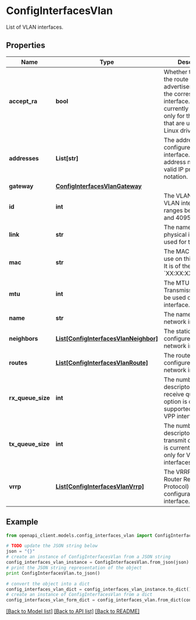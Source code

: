 # ConfigInterfacesVlan

List of VLAN interfaces.

## Properties

Name | Type | Description | Notes
------------ | ------------- | ------------- | -------------
**accept_ra** | **bool** | Whether to accept the route advertisements for the corresponding interface. (This is currently supported only for the interfaces that are using the Linux driver.) | [optional] [default to False]
**addresses** | **List[str]** | The addresses configured on this interface. Each address must be a valid IP prefix in CIDR notation. | [optional] 
**gateway** | [**ConfigInterfacesVlanGateway**](ConfigInterfacesVlanGateway.md) |  | [optional] 
**id** | **int** | The VLAN ID of the VLAN interface. It ranges between 0 and 4095. | 
**link** | **str** | The name of the physical interface used for this VLAN. | 
**mac** | **str** | The MAC address to use on this interface. It is of the form &#x60;XX:XX:XX:XX:XX:XX&#x60;. | [optional] 
**mtu** | **int** | The MTU (Maximum Transmission Unit) to be used on this interface. | [optional] [default to 1500]
**name** | **str** | The name of the network interface. | 
**neighbors** | [**List[ConfigInterfacesVlanNeighbor]**](ConfigInterfacesVlanNeighbor.md) | The static neighbors configured on this network interface. | [optional] 
**routes** | [**List[ConfigInterfacesVlanRoute]**](ConfigInterfacesVlanRoute.md) | The routes which are configured on this network interface. | [optional] 
**rx_queue_size** | **int** | The number of descriptors in the receive queue. (This option is currently supported only for VPP interfaces.) | [optional] [default to 1024]
**tx_queue_size** | **int** | The number of descriptors in the transmit queue. (This is currently supported only for VPP interfaces.) | [optional] [default to 1024]
**vrrp** | [**List[ConfigInterfacesVlanVrrp]**](ConfigInterfacesVlanVrrp.md) | The VRRP (Virtual Router Redundancy Protocol) configurations for this interface. | [optional] 

## Example

```python
from openapi_client.models.config_interfaces_vlan import ConfigInterfacesVlan

# TODO update the JSON string below
json = "{}"
# create an instance of ConfigInterfacesVlan from a JSON string
config_interfaces_vlan_instance = ConfigInterfacesVlan.from_json(json)
# print the JSON string representation of the object
print ConfigInterfacesVlan.to_json()

# convert the object into a dict
config_interfaces_vlan_dict = config_interfaces_vlan_instance.to_dict()
# create an instance of ConfigInterfacesVlan from a dict
config_interfaces_vlan_form_dict = config_interfaces_vlan.from_dict(config_interfaces_vlan_dict)
```
[[Back to Model list]](../README.md#documentation-for-models) [[Back to API list]](../README.md#documentation-for-api-endpoints) [[Back to README]](../README.md)


